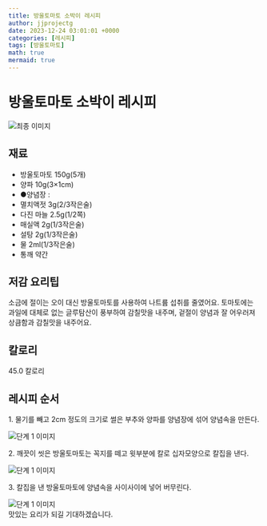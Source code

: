 ```yaml
---
title: 방울토마토 소박이 레시피
author: jjprojectg
date: 2023-12-24 03:01:01 +0000
categories: [레시피]
tags: [방울토마토]
math: true
mermaid: true
---
```

<meta name="og:type" content="website"/>
<meta charset="UTF-8"/>
<div class="header">
  <h1>방울토마토 소박이 레시피</h1>
</div>

<div class="container my-4">
  <div class="row">
    <div class="col-12 col-md-6">
      <div class="recipe-image">
        <img src="http://www.foodsafetykorea.go.kr/uploadimg/cook/10_00031_2.png" class="step-image" alt="최종 이미지"/>
      </div>
    </div>
    <div class="col-12 col-md-6">
      <div class="ingredients">
        <h2>재료</h2>
        <ul class="card">
          <li> 방울토마토 150g(5개) </li>
          <li>  양파 10g(3×1cm) </li>
          <li> ●양념장 :  </li>
          <li>  멸치액젓 3g(2/3작은술) </li>
          <li>  다진 마늘 2.5g(1/2쪽) </li>
          <li>  매실액 2g(1/3작은술) </li>
          <li>  설탕 2g(1/3작은술) </li>
          <li>  물 2ml(1/3작은술) </li>
          <li>  통깨 약간 </li>
</ul>
      </div>
    </div>
    <div class="col-12 col-md-6">
      <div class="ingredients">
        <h2>저감 요리팁</h2>
        <div class="card"> 
          <p>
            소금에 절이는 오이 대신 방울토마토를 사용하여 나트륨 섭취를 줄였어요. 토마토에는 과일에 대체로 없는 글루탐산이 풍부하여 감칠맛을 내주며, 겉절이 양념과 잘 어우러져 상큼함과 감칠맛을 내주어요.
          </p>
        </div>
      </div>
      <div class="ingredients">
        <h2>칼로리</h2>
        <div class="card"> 
          <p>
            45.0 칼로리
          </p>
        </div>
      </div>
    </div>
  </div>

  <h2 class="my-4">레시피 순서</h2>
  <div class="card recipe-card">
    <div class="card-body recipe-step">
      <p class="card-text step-description">1. 물기를 빼고 2cm 정도의 크기로 썰은 부추와 양파를 양념장에 섞어 양념속을 만든다.</p>
      <img src="http://www.foodsafetykorea.go.kr/uploadimg/cook/20_00031_1.png" alt="단계 1 이미지" class="step-image"/>
    </div>
  </div>
  <div class="card recipe-card">
    <div class="card-body recipe-step">
      <p class="card-text step-description">2. 깨끗이 씻은 방울토마토는 꼭지를 떼고 윗부분에 칼로 십자모양으로 칼집을 낸다.</p>
      <img src="http://www.foodsafetykorea.go.kr/uploadimg/cook/20_00031_4.png" alt="단계 1 이미지" class="step-image"/>
    </div>
  </div>
  <div class="card recipe-card">
    <div class="card-body recipe-step">
      <p class="card-text step-description">3. 칼집을 낸 방울토마토에 양념속을 사이사이에 넣어 버무린다.</p>
      <img src="http://www.foodsafetykorea.go.kr/uploadimg/cook/20_00031_5.png" alt="단계 1 이미지" class="step-image"/>
    </div>
  </div>

</div>
맛있는 요리가 되길 기대하겠습니다.
